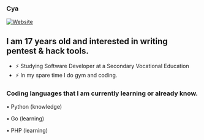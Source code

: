 ### Cya

[![Website](https://img.shields.io/website?label=lowkeypanel.me&style=for-the-badge&url=https://lowkeypanel.me)](https://lowkeypanel.me)
## I am 17 years old and interested in writing pentest & hack tools.

- ⚡ Studying Software Developer at a Secondary Vocational Education
- ⚡ In my spare time I do gym and coding.

### Coding languages ​​that I am currently learning or already know.
<p>• Python (knowledge)</p>
<p>• Go (learning)</p>
<p>• PHP (learning)</p>
<br />


[website]: https://lowkeypanel.me
